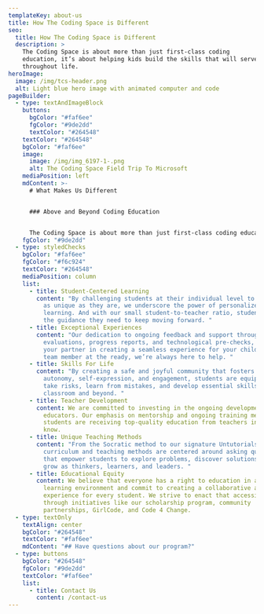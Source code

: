 ```yaml
---
templateKey: about-us
title: How The Coding Space is Different
seo:
  title: How The Coding Space is Different
  description: >
    The Coding Space is about more than just first-class coding
    education, it’s about helping kids build the skills that will serve them
    throughout life.
heroImage:
  image: /img/tcs-header.png
  alt: Light blue hero image with animated computer and code
pageBuilder:
  - type: textAndImageBlock
    buttons:
      bgColor: "#faf6ee"
      fgColor: "#9de2dd"
      textColor: "#264548"
    textColor: "#264548"
    bgColor: "#faf6ee"
    image:
      image: /img/img_6197-1-.png
      alt: The Coding Space Field Trip To Microsoft
    mediaPosition: left
    mdContent: >-
      # What Makes Us Different


      ### Above and Beyond Coding Education


      The Coding Space is about more than just first-class coding education, it’s about helping kids build the skills that will serve them throughout life. Here’s how we go above and beyond:
    fgColor: "#9de2dd"
  - type: styledChecks
    bgColor: "#faf6ee"
    fgColor: "#f6c924"
    textColor: "#264548"
    mediaPosition: column
    list:
      - title: Student-Centered Learning
        content: "By challenging students at their individual level to create projects
          as unique as they are, we underscore the power of personalized
          learning. And with our small student-to-teacher ratio, students get
          the guidance they need to keep moving forward. "
      - title: Exceptional Experiences
        content: "Our dedication to ongoing feedback and support through skill
          evaluations, progress reports, and technological pre-checks, makes us
          your partner in creating a seamless experience for your child. With a
          team member at the ready, we’re always here to help. "
      - title: Skills For Life
        content: "By creating a safe and joyful community that fosters curiosity,
          autonomy, self-expression, and engagement, students are equipped to
          take risks, learn from mistakes, and develop essential skills for the
          classroom and beyond. "
      - title: Teacher Development
        content: We are committed to investing in the ongoing development of our
          educators. Our emphasis on mentorship and ongoing training mean
          students are receiving top-quality education from teachers in the
          know.
      - title: Unique Teaching Methods
        content: "From the Socratic method to our signature Untutorials, our specialized
          curriculum and teaching methods are centered around asking questions
          that empower students to explore problems, discover solutions, and
          grow as thinkers, learners, and leaders. "
      - title: Educational Equity
        content: We believe that everyone has a right to education in a supportive
          learning environment and commit to creating a collaborative and joyful
          experience for every student. We strive to enact that accessibility
          through initiatives like our scholarship program, community
          partnerships, GirlCode, and Code 4 Change.
  - type: textOnly
    textAlign: center
    bgColor: "#264548"
    textColor: "#faf6ee"
    mdContent: "## Have questions about our program?"
  - type: buttons
    bgColor: "#264548"
    fgColor: "#9de2dd"
    textColor: "#faf6ee"
    list:
      - title: Contact Us
        content: /contact-us
---
```

